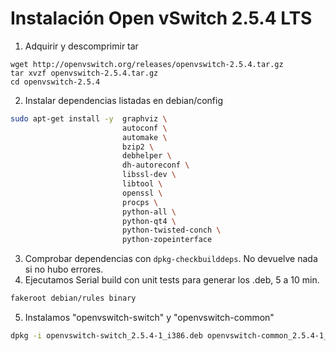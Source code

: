 # Instalación Open vSwitch 2.5.4 LTS
1. Adquirir y descomprimir tar
```
wget http://openvswitch.org/releases/openvswitch-2.5.4.tar.gz
tar xvzf openvswitch-2.5.4.tar.gz
cd openvswitch-2.5.4
```
2. Instalar dependencias listadas en debian/config
``` bash
sudo apt-get install -y  graphviz \
                         autoconf \
                         automake \
                         bzip2 \
                         debhelper \
                         dh-autoreconf \
                         libssl-dev \
                         libtool \
                         openssl \
                         procps \
                         python-all \
                         python-qt4 \
                         python-twisted-conch \
                         python-zopeinterface
```
3. Comprobar dependencias con ```dpkg-checkbuilddeps```. No devuelve nada si no hubo errores.
4. Ejecutamos Serial build con unit tests para generar los .deb, 5 a 10 min.
``` bash
fakeroot debian/rules binary
```
5. Instalamos "openvswitch-switch" y "openvswitch-common"
``` bash
dpkg -i openvswitch-switch_2.5.4-1_i386.deb openvswitch-common_2.5.4-1_i386.deb
```
